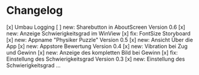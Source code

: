 #  Changelog

[x] Umbau Logging
[ ] new: Sharebutton in AboutScreen
Version 0.6
[x] new: Anzeige Schwierigkeitsgrad im WinView
[x] fix: FontSize Storyboard 
[x] new: Appname "Physiker Puzzle"
Version 0.5
[x] new: Ansicht Über die App
[x] new: Appstore Bewertung
Version 0.4
[x] new: Vibration bei Zug und Gewinn
[x] new: Anzeige des kompletten Bild bei Gewinn
[x] fix: Einstellung des Schwierigkeitsgrad
Version 0.3
[x] new: Einstellung des Schwierigkeitsgrad
...
